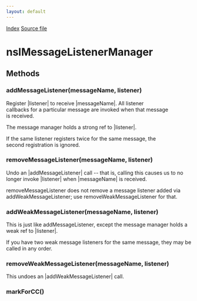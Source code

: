 ```yaml
---
layout: default
---
```

<div id='links'><a href="../index.html">Index</a>
<a href="http://dxr.mozilla.org/mozilla-central/source/dom/base/nsIMessageManager.idl">Source file</a>
</div>

# nsIMessageListenerManager #

## Methods ##

### addMessageListener(messageName, listener) ###
  
Register |listener| to receive |messageName|.  All listener  
callbacks for a particular message are invoked when that message  
is received.  
  
The message manager holds a strong ref to |listener|.  
  
If the same listener registers twice for the same message, the  
second registration is ignored.  
  

### removeMessageListener(messageName, listener) ###
  
Undo an |addMessageListener| call -- that is, calling this causes us to no  
longer invoke |listener| when |messageName| is received.  
  
removeMessageListener does not remove a message listener added via  
addWeakMessageListener; use removeWeakMessageListener for that.  
  

### addWeakMessageListener(messageName, listener) ###
  
This is just like addMessageListener, except the message manager holds a  
weak ref to |listener|.  
  
If you have two weak message listeners for the same message, they may be  
called in any order.  
  

### removeWeakMessageListener(messageName, listener) ###
  
This undoes an |addWeakMessageListener| call.  
  

### markForCC() ###
